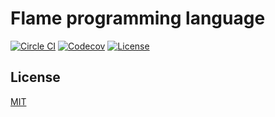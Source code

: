 # Flame programming language

[![Circle CI](https://img.shields.io/circleci/project/github/raviqqe/flame.svg?style=flat-square)](https://circleci.com/gh/raviqqe/flame)
[![Codecov](https://img.shields.io/codecov/c/github/raviqqe/flame.svg?style=flat-square)](https://codecov.io/gh/raviqqe/flame)
[![License](https://img.shields.io/github/license/raviqqe/flame.svg?style=flat-square)](https://opensource.org/licenses/MIT)

## License

[MIT](LICENSE)
